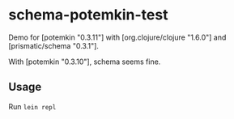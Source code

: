 # schema-potemkin-test

Demo for [potemkin "0.3.11"] with [org.clojure/clojure "1.6.0"] and [prismatic/schema "0.3.1"].

With [potemkin "0.3.10"], schema seems fine.


## Usage

Run ``lein repl``

